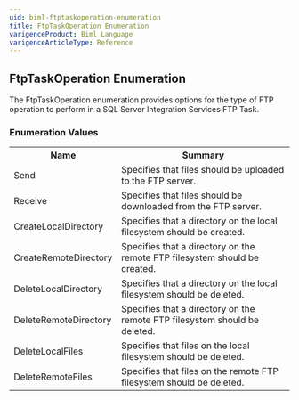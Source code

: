 ```yaml
---
uid: biml-ftptaskoperation-enumeration
title: FtpTaskOperation Enumeration
varigenceProduct: Biml Language
varigenceArticleType: Reference
---
```


## FtpTaskOperation Enumeration<div class="LanguageSummary"><div class ="SummaryItem">The FtpTaskOperation enumeration provides options for the type of FTP operation to perform in a SQL Server Integration Services FTP Task.</div></div><div class="EnumValueGroup">### Enumeration Values<table id="EnumValue" class="MemberList"><tbody><tr><th class="MemberNameColumnHeader">Name</th><th class="MemberSummaryColumnHeader">Summary</th></tr><tr class="cd0"><td class="MemberName">Send</td><td class="MemberSummary"><div class ="SummaryItem">Specifies that files should be uploaded to the FTP server.</div></td></tr><tr class="cd1"><td class="MemberName">Receive</td><td class="MemberSummary"><div class ="SummaryItem">Specifies that files should be downloaded from the FTP server.</div></td></tr><tr class="cd0"><td class="MemberName">CreateLocalDirectory</td><td class="MemberSummary"><div class ="SummaryItem">Specifies that a directory on the local filesystem should be created.</div></td></tr><tr class="cd1"><td class="MemberName">CreateRemoteDirectory</td><td class="MemberSummary"><div class ="SummaryItem">Specifies that a directory on the remote FTP filesystem should be created.</div></td></tr><tr class="cd0"><td class="MemberName">DeleteLocalDirectory</td><td class="MemberSummary"><div class ="SummaryItem">Specifies that a directory on the local filesystem should be deleted.</div></td></tr><tr class="cd1"><td class="MemberName">DeleteRemoteDirectory</td><td class="MemberSummary"><div class ="SummaryItem">Specifies that a directory on the remote FTP filesystem should be deleted.</div></td></tr><tr class="cd0"><td class="MemberName">DeleteLocalFiles</td><td class="MemberSummary"><div class ="SummaryItem">Specifies that files on the local filesystem should be deleted.</div></td></tr><tr class="cd1"><td class="MemberName">DeleteRemoteFiles</td><td class="MemberSummary"><div class ="SummaryItem">Specifies that files on the remote FTP filesystem should be deleted.</div></td></tr></tbody></table></div>
